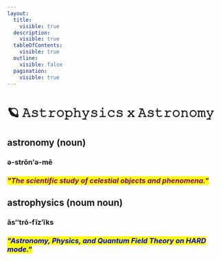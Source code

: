 ```yaml
---
layout:
  title:
    visible: true
  description:
    visible: true
  tableOfContents:
    visible: true
  outline:
    visible: false
  pagination:
    visible: true
---
```


# 🪐 𝙰𝚜𝚝𝚛𝚘𝚙𝚑𝚢𝚜𝚒𝚌𝚜 𝚡 𝙰𝚜𝚝𝚛𝚘𝚗𝚘𝚖𝚢

## **astronomy (noun)**

### **ə-strŏn′ə-mē**

### _<mark style="color:purple;">"The scientific study of celestial objects and phenomena."</mark>_



## **astrophysics (noum noun)**

### ăs″trō-fĭz′ĭks

### _<mark style="color:blue;">**"A**</mark><mark style="color:blue;">stronomy, Physics, and Quantum Field Theory on HARD mode."</mark>_
